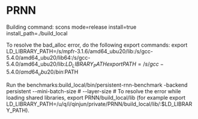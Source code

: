 # PRNN
Building command: scons mode=release install=true install_path=./build_local

To resolve the bad_alloc error, do the following export commands:
  export LD_LIBRARY_PATH=/s/mpfr-3.1.6/amd64_ubu20/lib:/s/gcc-5.4.0/amd64_ubu20/lib64:/s/gcc-5.4.0/amd64_ubu20/lib:$LD_LIBRARY_PATH
  export PATH=/s/gcc-5.4.0/amd64_ubu20/bin:$PATH
  
Run the benchmarks:build_local/bin/persistent-rnn-benchmark -backend persistent --mini-batch-size # --layer-size # 
To resolve the error while loading shared libraries, export PRNN/build_local/lib (for example export LD_LIBRARY_PATH=/u/q/i/qinjun/private/PRNN/build_local/lib/:$LD_LIBRARY_PATH). 
  
